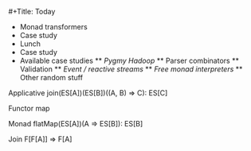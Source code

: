 #+Title: Today
* Monad transformers
* Case study
* Lunch
* Case study
* Available case studies
** _Pygmy Hadoop_
** Parser combinators
** Validation
** _Event / reactive streams_
** _Free monad interpreters_
** Other random stuff

 Applicative
 join(ES[A])(ES[B])((A, B) => C): ES[C]

 Functor
 map

 Monad
 flatMap(ES[A])(A => ES[B]): ES[B]

 Join
 F[F[A]] => F[A]

